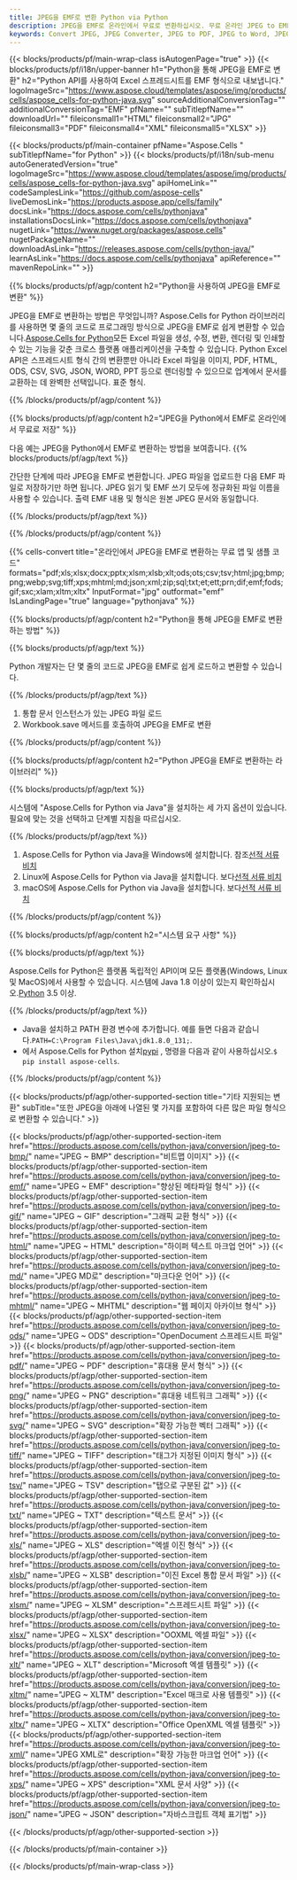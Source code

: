 ```yaml
---
title: JPEG을 EMF로 변환 Python via Python
description: JPEG을 EMF로 온라인에서 무료로 변환하십시오. 무료 온라인 JPEG to EMF 변환기. Python JPEG에서 EMF로. JPEG에서 EMF로 Python을 통해.
keywords: Convert JPEG, JPEG Converter, JPEG to PDF, JPEG to Word, JPEG to PPT, JPEG to Image
---
```

{{< blocks/products/pf/main-wrap-class isAutogenPage="true" >}}
{{< blocks/products/pf/i18n/upper-banner h1="Python을 통해 JPEG을 EMF로 변환" h2="Python API를 사용하여 Excel 스프레드시트를 EMF 형식으로 내보냅니다." logoImageSrc="https://www.aspose.cloud/templates/aspose/img/products/cells/aspose_cells-for-python-java.svg" sourceAdditionalConversionTag="" additionalConversionTag="EMF" pfName="" subTitlepfName="" downloadUrl="" fileiconsmall1="HTML" fileiconsmall2="JPG" fileiconsmall3="PDF" fileiconsmall4="XML" fileiconsmall5="XLSX" >}}

{{< blocks/products/pf/main-container pfName="Aspose.Cells " subTitlepfName="for Python" >}}
{{< blocks/products/pf/i18n/sub-menu autoGeneratedVersion="true" logoImageSrc="https://www.aspose.cloud/templates/aspose/img/products/cells/aspose_cells-for-python-java.svg" apiHomeLink="" codeSamplesLink="https://github.com/aspose-cells" liveDemosLink="https://products.aspose.app/cells/family" docsLink="https://docs.aspose.com/cells/pythonjava" installationsDocsLink="https://docs.aspose.com/cells/pythonjava" nugetLink="https://www.nuget.org/packages/aspose.cells" nugetPackageName="" downloadAsLink="https://releases.aspose.com/cells/python-java/" learnAsLink="https://docs.aspose.com/cells/pythonjava" apiReference="" mavenRepoLink="" >}}


{{% blocks/products/pf/agp/content h2="Python을 사용하여 JPEG을 EMF로 변환" %}}

JPEG을 EMF로 변환하는 방법은 무엇입니까? Aspose.Cells for Python 라이브러리를 사용하면 몇 줄의 코드로 프로그래밍 방식으로 JPEG을 EMF로 쉽게 변환할 수 있습니다.[Aspose.Cells for Python](https://pypi.org/project/aspose-cells)모든 Excel 파일을 생성, 수정, 변환, 렌더링 및 인쇄할 수 있는 기능을 갖춘 크로스 플랫폼 애플리케이션을 구축할 수 있습니다. Python Excel API은 스프레드시트 형식 간의 변환뿐만 아니라 Excel 파일을 이미지, PDF, HTML, ODS, CSV, SVG, JSON, WORD, PPT 등으로 렌더링할 수 있으므로 업계에서 문서를 교환하는 데 완벽한 선택입니다. 표준 형식.
 
{{% /blocks/products/pf/agp/content %}}

{{% blocks/products/pf/agp/content h2="JPEG을 Python에서 EMF로 온라인에서 무료로 저장" %}}

다음 예는 JPEG을 Python에서 EMF로 변환하는 방법을 보여줍니다.
{{% blocks/products/pf/agp/text %}}

간단한 단계에 따라 JPEG을 EMF로 변환합니다. JPEG 파일을 업로드한 다음 EMF 파일로 저장하기만 하면 됩니다. JPEG 읽기 및 EMF 쓰기 모두에 정규화된 파일 이름을 사용할 수 있습니다. 출력 EMF 내용 및 형식은 원본 JPEG 문서와 동일합니다.

{{% /blocks/products/pf/agp/text %}}

{{% /blocks/products/pf/agp/content %}}

{{% cells-convert title="온라인에서 JPEG을 EMF로 변환하는 무료 앱 및 샘플 코드" formats="pdf;xls;xlsx;docx;pptx;xlsm;xlsb;xlt;ods;ots;csv;tsv;html;jpg;bmp;png;webp;svg;tiff;xps;mhtml;md;json;xml;zip;sql;txt;et;ett;prn;dif;emf;fods;gif;sxc;xlam;xltm;xltx" InputFormat="jpg" outformat="emf" IsLandingPage="true" language="pythonjava" %}}

{{% blocks/products/pf/agp/content h2="Python을 통해 JPEG을 EMF로 변환하는 방법" %}}

{{% blocks/products/pf/agp/text %}}

 Python 개발자는 단 몇 줄의 코드로 JPEG을 EMF로 쉽게 로드하고 변환할 수 있습니다.

{{% /blocks/products/pf/agp/text %}}

1.  통합 문서 인스턴스가 있는 JPEG 파일 로드
1.  Workbook.save 메서드를 호출하여 JPEG을 EMF로 변환

{{% /blocks/products/pf/agp/content %}}

{{% blocks/products/pf/agp/content h2="Python JPEG을 EMF로 변환하는 라이브러리" %}}

{{% blocks/products/pf/agp/text %}}

시스템에 "Aspose.Cells for Python via Java"을 설치하는 세 가지 옵션이 있습니다. 필요에 맞는 것을 선택하고 단계별 지침을 따르십시오.

{{% /blocks/products/pf/agp/text %}}

1.  Aspose.Cells for Python via Java을 Windows에 설치합니다. 참조[선적 서류 비치](https://docs.aspose.com/cells/python-java/getting-started/#windows)
1.  Linux에 Aspose.Cells for Python via Java을 설치합니다. 보다[선적 서류 비치](https://docs.aspose.com/cells/python-java/getting-started/#linux)
1.  macOS에 Aspose.Cells for Python via Java을 설치합니다. 보다[선적 서류 비치](https://docs.aspose.com/cells/python-java/getting-started/#macos)

{{% /blocks/products/pf/agp/content %}}

{{% blocks/products/pf/agp/content h2="시스템 요구 사항" %}}

{{% blocks/products/pf/agp/text %}}

 Aspose.Cells for Python은 플랫폼 독립적인 API이며 모든 플랫폼(Windows, Linux 및 MacOS)에서 사용할 수 있습니다. 시스템에 Java 1.8 이상이 있는지 확인하십시오.[Python](https://www.python.org/downloads/) 3.5 이상.
 
{{% /blocks/products/pf/agp/text %}}

-  Java을 설치하고 PATH 환경 변수에 추가합니다. 예를 들면 다음과 같습니다.<code>PATH=C:\Program Files\Java\jdk1.8.0_131;</code>.
- 에서 Aspose.Cells for Python 설치<a href="https://pypi.org/project/aspose-cells/">pypi</a> , 명령을 다음과 같이 사용하십시오.<code>$ pip install aspose-cells</code>.

{{% /blocks/products/pf/agp/content %}}


{{< blocks/products/pf/agp/other-supported-section title="기타 지원되는 변환" subTitle="또한 JPEG을 아래에 나열된 몇 가지를 포함하여 다른 많은 파일 형식으로 변환할 수 있습니다." >}}

{{< blocks/products/pf/agp/other-supported-section-item href="https://products.aspose.com/cells/python-java/conversion/jpeg-to-bmp/" name="JPEG ~ BMP" description="비트맵 이미지" >}}
{{< blocks/products/pf/agp/other-supported-section-item href="https://products.aspose.com/cells/python-java/conversion/jpeg-to-emf/" name="JPEG ~ EMF" description="향상된 메타파일 형식" >}}
{{< blocks/products/pf/agp/other-supported-section-item href="https://products.aspose.com/cells/python-java/conversion/jpeg-to-gif/" name="JPEG ~ GIF" description="그래픽 교환 형식" >}}
{{< blocks/products/pf/agp/other-supported-section-item href="https://products.aspose.com/cells/python-java/conversion/jpeg-to-html/" name="JPEG ~ HTML" description="하이퍼 텍스트 마크업 언어" >}}
{{< blocks/products/pf/agp/other-supported-section-item href="https://products.aspose.com/cells/python-java/conversion/jpeg-to-md/" name="JPEG MD로" description="마크다운 언어" >}}
{{< blocks/products/pf/agp/other-supported-section-item href="https://products.aspose.com/cells/python-java/conversion/jpeg-to-mhtml/" name="JPEG ~ MHTML" description="웹 페이지 아카이브 형식" >}}
{{< blocks/products/pf/agp/other-supported-section-item href="https://products.aspose.com/cells/python-java/conversion/jpeg-to-ods/" name="JPEG ~ ODS" description="OpenDocument 스프레드시트 파일" >}}
{{< blocks/products/pf/agp/other-supported-section-item href="https://products.aspose.com/cells/python-java/conversion/jpeg-to-pdf/" name="JPEG ~ PDF" description="휴대용 문서 형식" >}}
{{< blocks/products/pf/agp/other-supported-section-item href="https://products.aspose.com/cells/python-java/conversion/jpeg-to-png/" name="JPEG ~ PNG" description="휴대용 네트워크 그래픽" >}}
{{< blocks/products/pf/agp/other-supported-section-item href="https://products.aspose.com/cells/python-java/conversion/jpeg-to-svg/" name="JPEG ~ SVG" description="확장 가능한 벡터 그래픽" >}}
{{< blocks/products/pf/agp/other-supported-section-item href="https://products.aspose.com/cells/python-java/conversion/jpeg-to-tiff/" name="JPEG ~ TIFF" description="태그가 지정된 이미지 형식" >}}
{{< blocks/products/pf/agp/other-supported-section-item href="https://products.aspose.com/cells/python-java/conversion/jpeg-to-tsv/" name="JPEG ~ TSV" description="탭으로 구분된 값" >}}
{{< blocks/products/pf/agp/other-supported-section-item href="https://products.aspose.com/cells/python-java/conversion/jpeg-to-txt/" name="JPEG ~ TXT" description="텍스트 문서" >}}
{{< blocks/products/pf/agp/other-supported-section-item href="https://products.aspose.com/cells/python-java/conversion/jpeg-to-xls/" name="JPEG ~ XLS" description="엑셀 이진 형식" >}}
{{< blocks/products/pf/agp/other-supported-section-item href="https://products.aspose.com/cells/python-java/conversion/jpeg-to-xlsb/" name="JPEG ~ XLSB" description="이진 Excel 통합 문서 파일" >}}
{{< blocks/products/pf/agp/other-supported-section-item href="https://products.aspose.com/cells/python-java/conversion/jpeg-to-xlsm/" name="JPEG ~ XLSM" description="스프레드시트 파일" >}}
{{< blocks/products/pf/agp/other-supported-section-item href="https://products.aspose.com/cells/python-java/conversion/jpeg-to-xlsx/" name="JPEG ~ XLSX" description="OOXML 엑셀 파일" >}}
{{< blocks/products/pf/agp/other-supported-section-item href="https://products.aspose.com/cells/python-java/conversion/jpeg-to-xlt/" name="JPEG ~ XLT" description="Microsoft 엑셀 템플릿" >}}
{{< blocks/products/pf/agp/other-supported-section-item href="https://products.aspose.com/cells/python-java/conversion/jpeg-to-xltm/" name="JPEG ~ XLTM" description="Excel 매크로 사용 템플릿" >}}
{{< blocks/products/pf/agp/other-supported-section-item href="https://products.aspose.com/cells/python-java/conversion/jpeg-to-xltx/" name="JPEG ~ XLTX" description="Office OpenXML 엑셀 템플릿" >}}
{{< blocks/products/pf/agp/other-supported-section-item href="https://products.aspose.com/cells/python-java/conversion/jpeg-to-xml/" name="JPEG XML로" description="확장 가능한 마크업 언어" >}}
{{< blocks/products/pf/agp/other-supported-section-item href="https://products.aspose.com/cells/python-java/conversion/jpeg-to-xps/" name="JPEG ~ XPS" description="XML 문서 사양" >}}
{{< blocks/products/pf/agp/other-supported-section-item href="https://products.aspose.com/cells/python-java/conversion/jpeg-to-json/" name="JPEG ~ JSON" description="자바스크립트 객체 표기법" >}}

{{< /blocks/products/pf/agp/other-supported-section >}}

{{< /blocks/products/pf/main-container >}}
    
{{< /blocks/products/pf/main-wrap-class >}}
